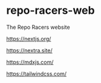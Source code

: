 # repo-racers-web
The Repo Racers website

https://nextjs.org/

https://nextra.site/

https://mdxjs.com/

https://tailwindcss.com/


